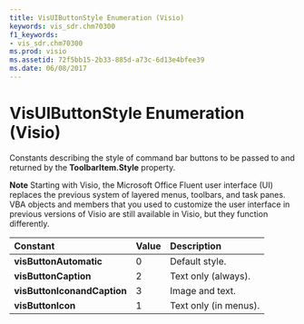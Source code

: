```yaml
---
title: VisUIButtonStyle Enumeration (Visio)
keywords: vis_sdr.chm70300
f1_keywords:
- vis_sdr.chm70300
ms.prod: visio
ms.assetid: 72f5bb15-2b33-885d-a73c-6d13e4bfee39
ms.date: 06/08/2017
---
```



# VisUIButtonStyle Enumeration (Visio)

Constants describing the style of command bar buttons to be passed to and returned by the **ToolbarItem.Style** property.


 **Note**  Starting with Visio, the Microsoft Office Fluent user interface (UI) replaces the previous system of layered menus, toolbars, and task panes. VBA objects and members that you used to customize the user interface in previous versions of Visio are still available in Visio, but they function differently.



|**Constant**|**Value**|**Description**|
|:-----|:-----|:-----|
| **visButtonAutomatic**|0|Default style.|
| **visButtonCaption**|2|Text only (always).|
| **visButtonIconandCaption**|3|Image and text.|
| **visButtonIcon**|1|Text only (in menus).|

